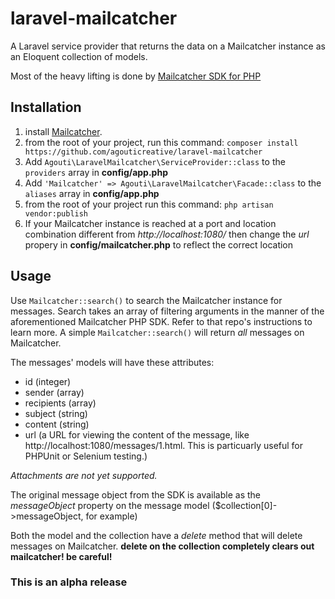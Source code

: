 # laravel-mailcatcher

A Laravel service provider that returns the data on a Mailcatcher instance as an Eloquent collection of models.

Most of the heavy lifting is done by [Mailcatcher SDK for PHP](https://github.com/alexandresalome/mailcatcher)

## Installation

1. install [Mailcatcher](https://mailcatcher.me/).
2. from the root of your project, run this command: `composer install https://github.com/agouticreative/laravel-mailcatcher`
3. Add `Agouti\LaravelMailcatcher\ServiceProvider::class` to the `providers` array in **config/app.php**
4. Add `'Mailcatcher' => Agouti\LaravelMailcatcher\Facade::class` to the `aliases` array in **config/app.php**
5. from the root of your project run this command: `php artisan vendor:publish`
6. If your Mailcatcher instance is reached at a port and location combination different from *http://localhost:1080/* then change the *url* propery in **config/mailcatcher.php** to reflect the correct location

## Usage

Use `Mailcatcher::search()` to search the Mailcatcher instance for messages. Search takes an array of filtering arguments in the manner of the aforementioned Mailcatcher PHP SDK. Refer to that repo's instructions to learn more. A simple `Mailcatcher::search()` will return *all* messages on Mailcatcher.

The messages' models will have these attributes:

- id (integer)
- sender (array)
- recipients (array)
- subject (string)
- content (string)
- url (a URL for viewing the content of the message, like http://localhost:1080/messages/1.html. This is particuarly useful for PHPUnit or Selenium testing.)

*Attachments are not yet supported.*

The original message object from the SDK is available as the *messageObject* property on the message model ($collection[0]->messageObject, for example)

Both the model and the collection have a *delete* method that will delete messages on Mailcatcher. **delete on the collection completely clears out mailcatcher! be careful!**

### This is an alpha release








